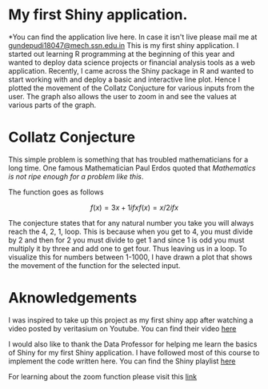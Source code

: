# My first Shiny application.

*You can find the application live here. In case it isn't live please mail me at gundepudi18047@mech.ssn.edu.in
This is my first shiny application. I started out learning R programming at the beginning of this year and wanted to deploy
data science projects or financial analysis tools as a web application. Recently, I came across the Shiny package in R and
wanted to start working with and deploy a basic and interactive line plot. Hence I plotted the movement of the Collatz 
Conjucture for various inputs from the user. The graph also allows the user to zoom in and see the values at various parts 
of the graph. 

# Collatz Conjecture 
This simple problem is something that has troubled mathematicians for a long time.  One famous Mathematician Paul Erdos quoted that 
*Mathematics is not ripe enough for a problem like this*. 

The function goes as follows 
```math
     f(x) = 3x + 1  if x% 2 = 1
    
     f(x) =  x/2 if x% 2 =0
```

The conjecture states that for any natural number you take you will always reach 
the 4, 2, 1, loop. This is because when you get to 4, you must divide by 2
and then for 2 you must divide to get 1 and since 1 is odd you must multiply it
by three and add one to get four. Thus leaving us in a loop. To visualize this
for numbers between 1-1000, I have drawn a plot that shows the movement of the
function for the selected input.

# Aknowledgements 
I was inspired to take up this project as my first shiny app after watching a video posted by veritasium 
on Youtube. You can find their video [here](https://www.youtube.com/watch?v=094y1Z2wpJg) 

I would also like to thank the Data Professor for helping me learn the basics of Shiny for my first Shiny application. I have followed most of this course
to implement the code written here. 
You can find the Shiny playlist [here](https://www.youtube.com/watch?v=tfN10IUX9Lo&list=PLtqF5YXg7GLkxx_GGXDI_EiAvkhY9olbe&index=2)

For learning about the zoom function please visit this [link](https://shiny.rstudio.com/gallery/plot-interaction-zoom.html)
